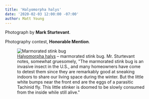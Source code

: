 ```yaml
---
title: 'Halyomorpha halys'
date: '2020-02-03 12:00:00 -07:00'
author: Matt Young
---
```

Photograph by **Mark Sturtevant**.

Photography contest, **Honorable Mention**.

<figure> 
<img src="{{ site.baseurl }}/uploads/2020/Sturtevant.Halyomorpha_halys.JPG" alt="Marmorated stink bug"/>
<figcaption><a href="http://ento.psu.edu/extension/factsheets/brown-marmorated-stink-bug">Halyomorpha halys</a> &ndash; marmorated stink bug. Mr. Sturtevant notes, somewhat gruesomely, "The marmorated stink bug is an invasive insect in the U.S., and many homeowners have come to detest them since they are remarkably good at sneaking indoors to share our living space during the winter. But the little white bumps near the front end are the eggs of a parasitic Tachinid fly. This little stinker is doomed to be slowly consumed from the inside while still alive."</figcaption>
</figure>
